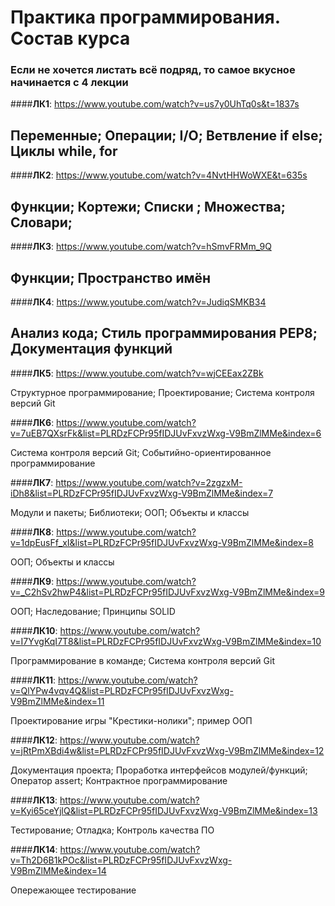 # Практика программирования. Состав курса

### Если не хочется листать всё подряд, то самое вкусное начинается с 4 лекции

####**ЛК1**:
https://www.youtube.com/watch?v=us7y0UhTq0s&t=1837s
 
Переменные;
Операции;
I/O;
Ветвление if else;
Циклы while, for
---

####**ЛК2**: 
https://www.youtube.com/watch?v=4NvtHHWoWXE&t=635s

Функции;
Кортежи;
Списки ;
Множества;
Словари;
---
####**ЛК3**: 
https://www.youtube.com/watch?v=hSmvFRMm_9Q

Функции;
Пространство имён
---
####**ЛК4**: 
https://www.youtube.com/watch?v=JudiqSMKB34

Анализ кода;
Стиль программирования PEP8;
Документация функций
---

####**ЛК5**: 
https://www.youtube.com/watch?v=wjCEEax2ZBk

Структурное программирование;
Проектирование;
Система контроля версий Git

####**ЛК6**: 
https://www.youtube.com/watch?v=7uEB7QXsrFk&list=PLRDzFCPr95fIDJUvFxvzWxg-V9BmZlMMe&index=6

Система контроля версий Git;
Событийно-ориентированное программирование

####**ЛК7**: 
https://www.youtube.com/watch?v=2zgzxM-iDh8&list=PLRDzFCPr95fIDJUvFxvzWxg-V9BmZlMMe&index=7

Модули и пакеты;
Библиотеки;
ООП;
Объекты и классы

####**ЛК8**: 
https://www.youtube.com/watch?v=1dpEusFf_xI&list=PLRDzFCPr95fIDJUvFxvzWxg-V9BmZlMMe&index=8

ООП; Объекты и классы

####**ЛК9**: 
https://www.youtube.com/watch?v=_C2hSv2hwP4&list=PLRDzFCPr95fIDJUvFxvzWxg-V9BmZlMMe&index=9

ООП; Наследование; Принципы SOLID

####**ЛК10**: 
https://www.youtube.com/watch?v=I7YvgKqI7T8&list=PLRDzFCPr95fIDJUvFxvzWxg-V9BmZlMMe&index=10

Программирование в команде; Система контроля версий Git

####**ЛК11**: 
https://www.youtube.com/watch?v=QlYPw4vqv4Q&list=PLRDzFCPr95fIDJUvFxvzWxg-V9BmZlMMe&index=11

Проектирование игры "Крестики-нолики"; пример ООП

####**ЛК12**: 
https://www.youtube.com/watch?v=jRtPmXBdi4w&list=PLRDzFCPr95fIDJUvFxvzWxg-V9BmZlMMe&index=12

Документация проекта; Проработка интерфейсов модулей/функций; Оператор assert; Контрактное программирование

####**ЛК13**: 
https://www.youtube.com/watch?v=Kyi65ceYjlQ&list=PLRDzFCPr95fIDJUvFxvzWxg-V9BmZlMMe&index=13

Тестирование; Отладка; Контроль качества ПО

####**ЛК14**: 
https://www.youtube.com/watch?v=Th2D6B1kPOc&list=PLRDzFCPr95fIDJUvFxvzWxg-V9BmZlMMe&index=14

Опережающее тестирование



